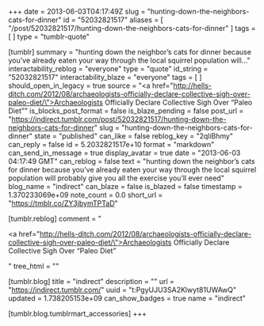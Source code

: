 +++
date = 2013-06-03T04:17:49Z
slug = "hunting-down-the-neighbors-cats-for-dinner"
id = "52032821517"
aliases = [ "/post/52032821517/hunting-down-the-neighbors-cats-for-dinner" ]
tags = [ ]
type = "tumblr-quote"

[tumblr]
summary = "hunting down the neighbor’s cats for dinner because you’ve already eaten your way through the local squirrel population will..."
interactability_reblog = "everyone"
type = "quote"
id_string = "52032821517"
interactability_blaze = "everyone"
tags = [ ]
should_open_in_legacy = true
source = "<a href=\"http://hells-ditch.com/2012/08/archaeologists-officially-declare-collective-sigh-over-paleo-diet/\">Archaeologists Officially Declare Collective Sigh Over &ldquo;Paleo Diet&rdquo;</a>"
is_blocks_post_format = false
is_blaze_pending = false
post_url = "https://indirect.tumblr.com/post/52032821517/hunting-down-the-neighbors-cats-for-dinner"
slug = "hunting-down-the-neighbors-cats-for-dinner"
state = "published"
can_like = false
reblog_key = "2qliBhmy"
can_reply = false
id = 5.2032821517e+10
format = "markdown"
can_send_in_message = true
display_avatar = true
date = "2013-06-03 04:17:49 GMT"
can_reblog = false
text = "hunting down the neighbor’s cats for dinner because you’ve already eaten your way through the local squirrel population will probably give you all the exercise you’ll ever need"
blog_name = "indirect"
can_blaze = false
is_blazed = false
timestamp = 1.370233069e+09
note_count = 0.0
short_url = "https://tmblr.co/ZY3jbymTPTaD"

[tumblr.reblog]
comment = "<p><a href=\"http://hells-ditch.com/2012/08/archaeologists-officially-declare-collective-sigh-over-paleo-diet/\">Archaeologists Officially Declare Collective Sigh Over “Paleo Diet”</a></p>"
tree_html = ""

[tumblr.blog]
title = "indirect"
description = ""
url = "https://indirect.tumblr.com/"
uuid = "t:PgyUJU3SA2Klwyt81UWAwQ"
updated = 1.738205153e+09
can_show_badges = true
name = "indirect"

[tumblr.blog.tumblrmart_accessories]
+++
